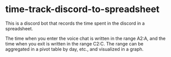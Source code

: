 # time-track-discord-to-spreadsheet
This is a discord bot that records the time spent in the discord in a spreadsheet.

The time when you enter the voice chat is written in the range A2:A, and the time when you exit is written in the range C2:C.
The range can be aggregated in a pivot table by day, etc., and visualized in a graph.
